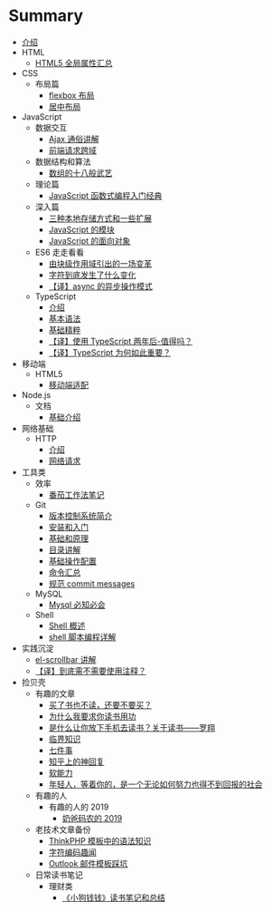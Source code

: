 # Summary

- [介绍](README.md)
- HTML
  - [HTML5 全局属性汇总](HTML/global-attr.md)
- CSS
  - 布局篇
    - [flexbox 布局](CSS/layouts/flexbox.md)
    - [居中布局](CSS/layouts/middle.md)
- JavaScript
  - 数据交互
    - [Ajax 通俗讲解](JavaScript/utility/data-interaction/ajax.md)
    - [前端请求跨域](JavaScript/utility/data-interaction/cross-origin.md)
  - 数据结构和算法
    - [数组的十八般武艺](JavaScript/utility/fe-algorithm/array.md)
  - 理论篇
    - [JavaScript 函数式编程入门经典](JavaScript/utility/fp.md)
  - 深入篇
    - [三种本地存储方式和一些扩展](JavaScript/utility/cache.md)
    - [JavaScript 的模块](JavaScript/utility/module.md)
    - [JavaScript 的面向对象](JavaScript/utility/oo.md)
  - ES6 走走看看
    - [由块级作用域引出的一场变革](JavaScript/ES6/block.md)
    - [字符到底发生了什么变化](JavaScript/ES6/string.md)
    - [【译】async 的异步操作模式](JavaScript/ES6/async.md)
  - TypeScript
    - [介绍](JavaScript/typescript/intro.md)
    - [基本语法](JavaScript/typescript/synax.md)
    - [基础精粹](JavaScript/typescript/basic-essence.md)
    - [【译】使用 TypeScript 两年后-值得吗？](JavaScript/typescript/use-typescript-two-years.md)
    - [【译】TypeScript 为何如此重要？](article/translate/typescript-important.md)
- 移动端
  - HTML5
    - [移动端适配](mobile/fit.md)
- Node.js
  - 文档
    - [基础介绍](node/index.md)
- 网络基础
  - HTTP
    - [介绍](network-basics/HTTP/index.md)
    - [网络请求](network-basics/request/index.md)
- 工具类
  - 效率
    - [番茄工作法笔记](assistive-tools/efficiency/tomato.md)
  - Git
    - [版本控制系统简介](assistive-tools/git/intro.md)
    - [安装和入门](assistive-tools/git/workflow.md)
    - [基础和原理](assistive-tools/git/theory.md)
    - [目录讲解](assistive-tools/git/directory.md)
    - [基础操作配置](assistive-tools/git/setconfig.md)
    - [命令汇总](assistive-tools/git/command.md)
    - [规范 commit messages](assistive-tools/git/commit.md)
  - MySQL
    - [Mysql 必知必会](assistive-tools/database/mysql.md)
  - Shell
    - [Shell 概述](assistive-tools/shell/basics.md)
    - [shell 脚本编程详解](assistive-tools/shell/script.md)
- 实践沉淀
  - [el-scrollbar 讲解](project/el-scrollbar.md)
  - [【译】到底需不需要使用注释？](project/need-or-not-comment.md)
- 捡贝壳
  - 有趣的文章
    - [买了书也不读，还要不要买？](article/book.md)
    - [为什么我要求你读书用功](article/read-book.md)
    - [是什么让你放下手机去读书？关于读书——罗翔](article/why-read-book.md)
    - [临界知识](article/critical-knowledge.md)
    - [七件事](article/seven-thing.md)
    - [知乎上的神回复](article/zhihu48.md)
    - [软能力](article/soft-skills.md)
    - [年轻人，等着你的，是一个无论如何努力也得不到回报的社会](article/female.md)
  - 有趣的人
    - 有趣的人的 2019
      - [奶爸码农的 2019](article/year-summary/2019/naibamanong2019.md)
  - 老技术文章备份
    - [ThinkPHP 模板中的语法知识](article/oldTechnologyArticle/ThinkPHP_template.md)
    - [字符编码趣闻](article/oldTechnologyArticle/zifubianma.md)
    - [Outlook 邮件模板踩坑](article/oldTechnologyArticle/email.md)
  - 日常读书笔记
    - 理财类
      - [《小狗钱钱》读书笔记和总结](article/book/xiaogouqianqian.md)
